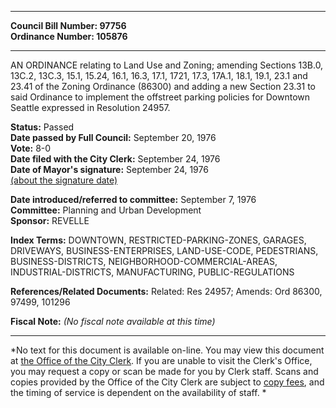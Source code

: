 * * * * *  
  
**Council Bill Number: [](#h0)[](#h2)97756**   
**Ordinance Number: 105876**  
  
* * * * *  
  
AN ORDINANCE relating to Land Use and Zoning; amending Sections 13B.0, 13C.2, 13C.3, 15.1, 15.24, 16.1, 16.3, 17.1, 1721, 17.3, 17A.1, 18.1, 19.1, 23.1 and 23.41 of the Zoning Ordinance (86300) and adding a new Section 23.31 to said Ordinance to implement the offstreet parking policies for Downtown Seattle expressed in Resolution 24957.  
  
**Status:** Passed   
**Date passed by Full Council:** September 20, 1976   
**Vote:** 8-0   
**Date filed with the City Clerk:** September 24, 1976   
**Date of Mayor's signature:** September 24, 1976   
[(about the signature date)](/~public/approvaldate.htm)   
  
  
**Date introduced/referred to committee:** September 7, 1976   
**Committee:** Planning and Urban Development   
**Sponsor:** REVELLE   
  
**Index Terms:** DOWNTOWN, RESTRICTED-PARKING-ZONES, GARAGES, DRIVEWAYS, BUSINESS-ENTERPRISES, LAND-USE-CODE, PEDESTRIANS, BUSINESS-DISTRICTS, NEIGHBORHOOD-COMMERCIAL-AREAS, INDUSTRIAL-DISTRICTS, MANUFACTURING, PUBLIC-REGULATIONS  
  
**References/Related Documents:** Related: Res 24957; Amends: Ord 86300, 97499, 101296  
  
**Fiscal Note:** *(No fiscal note available at this time)*  
  
* * * * *  
  
*No text for this document is available on-line. You may view this document at [the Office of the City Clerk](http://www.seattle.gov/leg/clerk/contactUs.htm). If you are unable to visit the Clerk's Office, you may request a copy or scan be made for you by Clerk staff. Scans and copies provided by the Office of the City Clerk are subject to [copy fees](http://clerk.seattle.gov/~public/clerkfees.htm), and the timing of service is dependent on the availability of staff. *  
  
  
